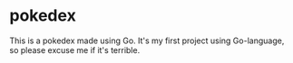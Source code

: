 # pokedex
This is a pokedex made using Go. It's my first project using Go-language, so please excuse me if it's terrible.
